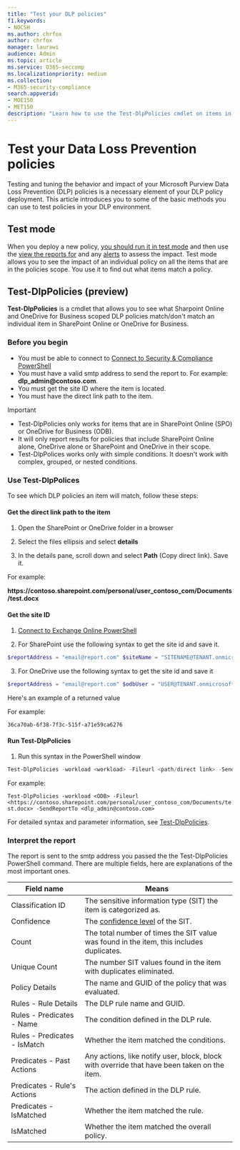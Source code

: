 ```yaml
---
title: "Test your DLP policies"
f1.keywords:
- NOCSH
ms.author: chrfox
author: chrfox
manager: laurawi
audience: Admin
ms.topic: article
ms.service: O365-seccomp
ms.localizationpriority: medium
ms.collection:
- M365-security-compliance
search.appverid:
- MOE150
- MET150
description: "Learn how to use the Test-DlpPolicies cmdlet on items in SharePoint Online and OneDrive for Business to see which DLP policies are matched"
---
```


# Test your Data Loss Prevention policies
 
Testing and tuning the behavior and impact of your Microsoft Purview Data Loss Prevention (DLP) policies is a necessary element of your DLP policy deployment. This article introduces you to some of the basic methods you can use to test policies in your DLP environment.

## Test mode

When you deploy a new policy, [you should run it in test mode](dlp-overview-plan-for-dlp.md#policy-deployment) and then use the [view the reports for](view-the-dlp-reports.md) and any [alerts](dlp-alerts-dashboard-learn.md) to assess the impact. Test mode allows you to see the impact of an individual policy on all the items that are in the policies scope. You use it to find out what items match a policy.

## Test-DlpPolicies (preview)

**Test-DlpPolicies** is a cmdlet that allows you to see what Sharpoint Online and OneDrive for Business scoped DLP policies match/don't match an individual item in SharePoint Online or OneDrive for Business. 

### Before you begin

- You must be able to connect to [Connect to Security & Compliance PowerShell](/powershell/exchange/exchange-online-powershell)
- You must have a valid smtp address to send the report to. For example: **dlp_admin<!--no address-->@contoso.com**.
- You must get the site ID where the item is located.
- You must have the direct link path to the item.

> [!IMPORTANT]
>
> - Test-DlpPolicies only works for items that are in SharePoint Online (SPO) or OneDrive for Business (ODB).
>- It will only report results for policies that include SharePoint Online alone, OneDrive alone or SharePoint and OneDrive in their scope.
> - Test-DlpPolices works only with simple conditions. It doesn't work with complex, grouped, or nested conditions.

### Use Test-DlpPolices

To see which DLP policies an item will match, follow these steps:

#### Get the direct link path to the item

1. Open the SharePoint or OneDrive folder in a browser

1. Select the files ellipsis and select **details**

1. In the details pane, scroll down and select **Path** (Copy direct link). Save it.

For example:

**http<!--nourl-->s://contoso.sharepoint.com/personal/user_contoso_com/Documents/test.docx**

#### Get the site ID

1. [Connect to Exchange Online PowerShell](/powershell/exchange/connect-to-exchange-online-powershell)

1. For SharePoint use the following syntax to get the site id and save it.

```powershell
$reportAddress = "email@report.com" $siteName = "SITENAME@TENANT.onmicrosoft.com" $filePath = "https://Contoso.sharepoint.com/sites/SOMESITENAME/Shared%20Documents/TESTFILE.pptx"  $r = Get-Mailbox -Identity $siteName -GroupMailbox $e = $r.EmailAddresses | Where-Object {$_ -like '*SPO*'} Test-DlpPolicies -SiteId $e.Substring(8,36) -FileUrl $filePath -Workload SPO -SendReportTo $reportAddress
```
3. For OneDrive use the following syntax to get the site id and save it

```powershell
$reportAddress = "email@report.com" $odbUser = "USER@TENANT.onmicrosoft.com" $filePath = "https://contoso-my.sharepoint.com/personal/userid_contoso_onmicrosoft_com/Documents/TESTFILE.docx" $r = Get-Mailbox -Identity $odbUser $e = $r.EmailAddresses | Where-Object {$_ -like '*SPO*'} Test-DlpPolicies -SiteId $e.Substring(8,36) -FileUrl $filePath -Workload ODB -SendReportTo $reportAddress
```

Here's an example of a returned value

For example:

`36ca70ab-6f38-7f3c-515f-a71e59ca6276`

#### Run Test-DlpPolicies

1. Run this syntax in the PowerShell window
 

```powershell
Test-DlpPolicies -workload <workload> -Fileurl <path/direct link> -SendReportTo <smtpaddress>
```

For example:

`Test-DlpPolicies -workload <ODB> -Fileurl <https://contoso.sharepoint.com/personal/user_contoso_com/Documents/test.docx> -SendReportTo <dlp_admin@contoso.com>`

For detailed syntax and parameter information, see [Test-DlpPolicies](/powershell/module/exchange/test-dlppolicies).


### Interpret the report

The report is sent to the smtp address you passed the the Test-DlpPolicies PowerShell command. There are multiple fields, here are explanations of the most important ones.


|Field name  |Means  |
|---------|---------|
|Classification ID     |The sensitive information type (SIT) the item is categorized as.         |
|Confidence     |The [confidence level](/sensitive-information-type-learn-about.md#more-on-confidence-levels) of the SIT.         |
|Count     |The total number of times the SIT value was found in the item, this includes duplicates.          |
|Unique Count     |The number SIT values found in the item with duplicates eliminated.         |
|Policy Details     |The name and GUID of the policy that was evaluated.         |
|Rules - Rule Details     |The DLP rule name and GUID.        |
|Rules - Predicates - Name     |The condition defined in the DLP rule.         |
|Rules - Predicates - IsMatch     | Whether the item matched the conditions.        |
|Predicates - Past Actions    |Any actions, like notify user, block, block with override that have been taken on the item.         |
|Predicates - Rule's Actions     |The action defined in the DLP rule.         |
|Predicates - IsMatched     | Whether the item matched the rule.        |
|IsMatched     |Whether the item matched the overall policy.         |
